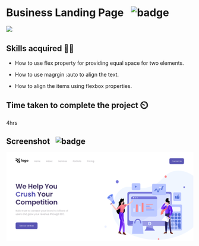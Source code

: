 # Business Landing Page &nbsp; ![badge](https://img.shields.io/badge/HTML%20and%20CSS-Project4-green)

[![](https://img.shields.io/badge/Live-Link-blue)](https://crushyourcompetition-landing-page.netlify.app/)

## Skills acquired 👨‍💻

- How to use flex property for providing equal space for two elements.

- How to use magrgin :auto to align the text.

- How to align the items using flexbox properties.


## Time taken to complete the project ⏲️

4hrs

## Screenshot &nbsp; ![badge](https://img.shields.io/badge/Website-Screenshot-orange)
![project4](./assets/screenshot.png)